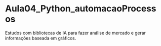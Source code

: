 # Aula04_Python_automacaoProcessos
 Estudos com bibliotecas de IA para fazer análise de mercado e gerar informações baseada em gráficos. 

